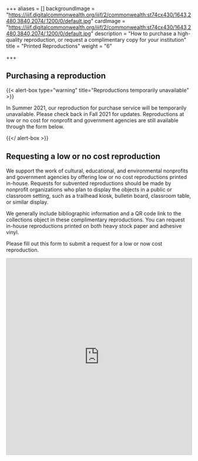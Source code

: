 +++
aliases = []
backgroundImage = "https://iiif.digitalcommonwealth.org/iiif/2/commonwealth:st74cx430/1643,2480,3840,2074/,1200/0/default.jpg"
cardImage = "https://iiif.digitalcommonwealth.org/iiif/2/commonwealth:st74cx430/1643,2480,3840,2074/,1200/0/default.jpg"
description = "How to purchase a high-quality reproduction, or request a complimentary copy for your institution"
title = "Printed Reproductions"
weight = "6"

+++
## Purchasing a reproduction

{{< alert-box type="warning" title="Reproductions temporarily unavailable"  >}}

In Summer 2021, our reproduction for purchase service will be temporarily unavailable. Please check back in Fall 2021 for updates. Reproductions at low or no cost for nonprofit and government agencies are still available through the form below.

{{</ alert-box >}}

<!--
We offer fine art quality reproductions of all the maps in our Digital Collections which are not under copyright.

To purchase a reproduction, visit our [Digital Collections portal](https://collections.leventhalmap.org). (For more information about searching our digitized material, see [Searching the Collections](https://www.leventhalmap.org/collections/searching/)). If a map in the Digital Collections portal is available for reproduction, you will see a link with the text "Buy a Reproduction" in the "Share" panel. Clicking this button will take you to our reproduction purchase form, where you can select dimensions and paper stock.

Our reproductions are serviced by a third-party vendor. For more information, or to check on the status of an existing order, please email us at [frontdesk@leventhalmap.org](mailto:frontdesk@leventhalmap.org).

![Screenshot of a Digital Collections page with the Buy a Reproduction button highlighted](/uploads/2021-05-18/reproduction-screenshot.png)
-->

## Requesting a low or no cost reproduction

We support the work of cultural, educational, and environmental nonprofits and government agencies by offering low or no cost reproductions printed in-house. Requests for subvented reproductions should be made by nonprofit organizations who plan to display the objects in a public or classroom setting, such as a trailhead kiosk, bulletin board, classroom table, or similar display.

We generally include bibliographic information and a QR code link to the collections object in these complimentary  reproductions. You can request in-house reproductions printed on both heavy stock paper and adhesive vinyl.

Please fill out this form to submit a request for a low or now cost reproduction.

<iframe class="airtable-embed" src="https://airtable.com/embed/shrGmoZaVLy4QCWQA?backgroundColor=gray" frameborder="0" onmousewheel="" width="100%" height="533" style="background: transparent; border: 1px solid #ccc;"></iframe>
